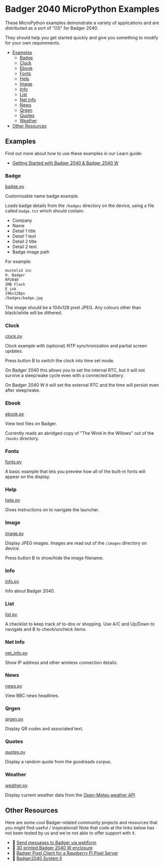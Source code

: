 # Badger 2040 MicroPython Examples <!-- omit in toc -->

These MicroPython examples demonstrate a variety of applications and are distributed as a sort of "OS" for Badger 2040.

They should help you get started quickly and give you something to modify for your own requirements.

- [Examples](#examples)
  - [Badge](#badge)
  - [Clock](#clock)
  - [Ebook](#ebook)
  - [Fonts](#fonts)
  - [Help](#help)
  - [Image](#image)
  - [Info](#info)
  - [List](#list)
  - [Net Info](#net-info)
  - [News](#news)
  - [Qrgen](#qrgen)
  - [Quotes](#quotes)
  - [Weather](#weather)
- [Other Resources](#other-resources)

## Examples

Find out more about how to use these examples in our Learn guide:

- [Getting Started with Badger 2040 & Badger 2040 W ](https://learn.pimoroni.com/article/getting-started-with-badger-2040)

### Badge
[badge.py](examples/badge.py)

Customisable name badge example.

Loads badge details from the `/badges` directory on the device, using a file called `badge.txt` which should contain:

* Company
* Name
* Detail 1 title
* Detail 1 text
* Detail 2 title
* Detail 2 text
* Badge image path

For example:

```txt
mustelid inc
H. Badger
RP2040
2MB Flash
E ink
296x128px
/badges/badge.jpg
```

The image should be a 104x128 pixel JPEG. Any colours other than black/white will be dithered.

### Clock
[clock.py](examples/clock.py)

Clock example with (optional) NTP synchronization and partial screen updates. 

Press button B to switch the clock into time set mode.

On Badger 2040 this allows you to set the internal RTC, but it will not survive a sleep/wake cycle even with a connected battery.

On Badger 2040 W it will set the external RTC and the time will persist even after sleep/wake.

### Ebook
[ebook.py](examples/ebook.py)

View text files on Badger.

Currently reads an abridged copy of "The Wind in the Willows" out of the `/books` directory.

### Fonts
[fonts.py](examples/fonts.py)

A basic example that lets you preview how all of the built-in fonts will appear on the display.

### Help
[help.py](examples/help.py)

Gives instructions on to navigate the launcher.

### Image
[image.py](examples/image.py)

Display JPEG images. Images are read out of the `/images` directory on device.

Press button B to show/hide the image filename.

### Info
[info.py](examples/info.py)

Info about Badger 2040.

### List
[list.py](examples/list.py)

A checklist to keep track of to-dos or shopping. Use A/C and Up/Down to navigate and B to check/uncheck items.

### Net Info
[net_info.py](examples/net_info.py)

Show IP address and other wireless connection details.

### News
[news.py](examples/news.py)

View BBC news headlines.

### Qrgen
[qrgen.py](examples/qrgen.py)

Display QR codes and associated text.

### Quotes
[quotes.py](examples/quotes.py)

Display a random quote from the goodreads corpus.

### Weather
[weather.py](examples/weather.py)

Display current weather data from the [Open-Meteo weather API](https://open-meteo.com/)

## Other Resources

Here are some cool Badger-related community projects and resources that you might find useful / inspirational! Note that code at the links below has not been tested by us and we're not able to offer support with it.

- :link: [Send messages to Badger via webform](https://github.com/techcree/Badger2040W/tree/main/webform)
- :link: [3D printed Badger 2040 W enclosure](https://kaenner.de/badger2040w)
- :link: [Badger Pixel Client for a Raspberry Pi Pixel Server](https://github.com/penguintutor/badger-pixel-client)
- :link: [Badger2040 System II](https://github.com/oneearedrabbit/badger-system-ii)
